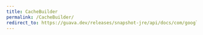 ```yaml
---
title: CacheBuilder
permalink: /CacheBuilder/
redirect_to: https://guava.dev/releases/snapshot-jre/api/docs/com/google/common/cache/CacheBuilder.html
---
```

